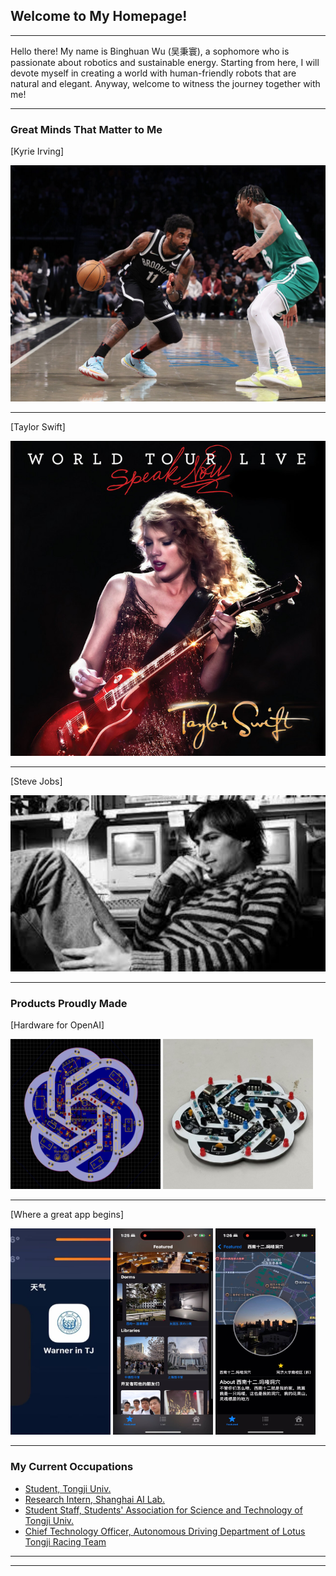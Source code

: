 ## Welcome to My Homepage!

---

Hello there! My name is Binghuan Wu (吴秉寰), a sophomore  who is passionate about robotics and sustainable energy. Starting from here, I will devote myself in creating a world with human-friendly robots that are natural and elegant. Anyway, welcome to witness the journey together with me!

---
### Great Minds That Matter to Me

[Kyrie Irving]

<img src="images/Kyrie_Irvine.jpg?raw=true"/>

---
[Taylor Swift]

<img src="images/Taylor_Swift.jpg?raw=true"/>

---
[Steve Jobs]

<img src="images/Steve_Jobs.jpg?raw=true"/>

---

### Products Proudly Made

[Hardware for OpenAI] 


  <img src="images/design1.png?raw=true"  width="240" height="240">
  <img src="images/design2.jpg?raw=true" width="240" height="240">

---

[Where a great app begins] 


  <img src="images/app1.jpg?raw=true" width="160" height="330">
  <img src="images/app2.jpg?raw=true" width="160" height="330">
  <img src="images/app3.jpg?raw=true" width="160" height="330">


---

### My Current Occupations

- [Student, Tongji Univ.]([https://en.tongji.edu.cn/p/#/])
- [Research Intern, Shanghai AI Lab.](https://www.shlab.org.cn/)
- [Student Staff, Students' Association for Science and Technology of Tongji Univ.](https://www.tongji.edu.cn/)
- [Chief Technology Officer, Autonomous Driving Department of Lotus Tongji Racing Team](http://www.tjuracing.com/)


---




---
